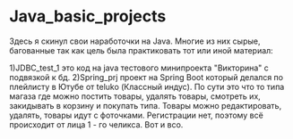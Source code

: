 # Java_basic_projects
Здесь я скинул свои наработочки на Java.
Многие из них сырые, багованные так как цель была практиковать тот или иной материал:

1)JDBC_test_1 это код на java тестового минипроекта "Викторина" c подвязкой к бд.
2)Spring_prj проект на Spring Boot который делался по плейлисту в Ютубе от teluko (Классный индус). По сути это что то типа магаза где можно постить товары, удалять товары, смотреть их, закидывать в корзину и покупать типа. Товары можно редактировать, удалять, товары идут с фоточками. Регистрации нет, поэтому всё происходит от лица 1 - го челикса. Вот и всо.
